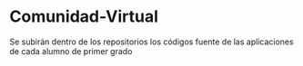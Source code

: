 # Comunidad-Virtual
Se subirán dentro de los repositorios los códigos fuente de las aplicaciones de cada alumno de primer grado
